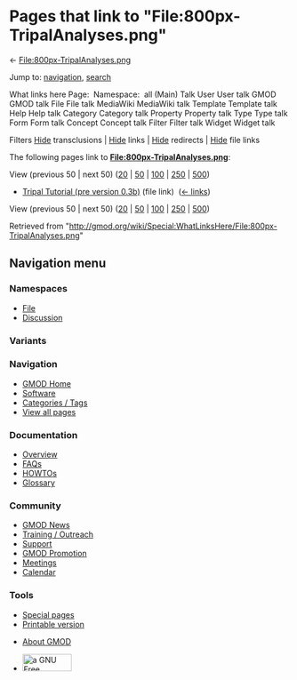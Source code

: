 <div id="mw-page-base" class="noprint">

</div>

<div id="mw-head-base" class="noprint">

</div>

<div id="content" class="mw-body" role="main">

<span id="top"></span>

<div id="mw-js-message" style="display:none;">

</div>



# <span dir="auto">Pages that link to "File:800px-TripalAnalyses.png"</span>

<div id="bodyContent">

<div id="contentSub">

←
[File:800px-TripalAnalyses.png](/wiki/File:800px-TripalAnalyses.png "File:800px-TripalAnalyses.png")

</div>

<div id="jump-to-nav" class="mw-jump">

Jump to: [navigation](#mw-navigation), [search](#p-search)

</div>

<div id="mw-content-text">

What links here Page:  Namespace:  all (Main) Talk User User talk GMOD
GMOD talk File File talk MediaWiki MediaWiki talk Template Template talk
Help Help talk Category Category talk Property Property talk Type Type
talk Form Form talk Concept Concept talk Filter Filter talk Widget
Widget talk

Filters
[Hide](/mediawiki/index.php?title=Special:WhatLinksHere/File:800px-TripalAnalyses.png&hidetrans=1 "Special:WhatLinksHere/File:800px-TripalAnalyses.png")
transclusions \|
[Hide](/mediawiki/index.php?title=Special:WhatLinksHere/File:800px-TripalAnalyses.png&hidelinks=1 "Special:WhatLinksHere/File:800px-TripalAnalyses.png")
links \|
[Hide](/mediawiki/index.php?title=Special:WhatLinksHere/File:800px-TripalAnalyses.png&hideredirs=1 "Special:WhatLinksHere/File:800px-TripalAnalyses.png")
redirects \|
[Hide](/mediawiki/index.php?title=Special:WhatLinksHere/File:800px-TripalAnalyses.png&hideimages=1 "Special:WhatLinksHere/File:800px-TripalAnalyses.png")
file links

The following pages link to
**[File:800px-TripalAnalyses.png](/wiki/File:800px-TripalAnalyses.png "File:800px-TripalAnalyses.png")**:

View (previous 50 \| next 50)
([20](/mediawiki/index.php?title=Special:WhatLinksHere/File:800px-TripalAnalyses.png&limit=20 "Special:WhatLinksHere/File:800px-TripalAnalyses.png")
\|
[50](/mediawiki/index.php?title=Special:WhatLinksHere/File:800px-TripalAnalyses.png&limit=50 "Special:WhatLinksHere/File:800px-TripalAnalyses.png")
\|
[100](/mediawiki/index.php?title=Special:WhatLinksHere/File:800px-TripalAnalyses.png&limit=100 "Special:WhatLinksHere/File:800px-TripalAnalyses.png")
\|
[250](/mediawiki/index.php?title=Special:WhatLinksHere/File:800px-TripalAnalyses.png&limit=250 "Special:WhatLinksHere/File:800px-TripalAnalyses.png")
\|
[500](/mediawiki/index.php?title=Special:WhatLinksHere/File:800px-TripalAnalyses.png&limit=500 "Special:WhatLinksHere/File:800px-TripalAnalyses.png"))

- [Tripal Tutorial (pre version
  0.3b)](/wiki/Tripal_Tutorial_(pre_version_0.3b) "Tripal Tutorial (pre version 0.3b)")
  (file link) ‎ <span class="mw-whatlinkshere-tools">([←
  links](/mediawiki/index.php?title=Special:WhatLinksHere&target=Tripal+Tutorial+%28pre+version+0.3b%29 "Special:WhatLinksHere"))</span>

View (previous 50 \| next 50)
([20](/mediawiki/index.php?title=Special:WhatLinksHere/File:800px-TripalAnalyses.png&limit=20 "Special:WhatLinksHere/File:800px-TripalAnalyses.png")
\|
[50](/mediawiki/index.php?title=Special:WhatLinksHere/File:800px-TripalAnalyses.png&limit=50 "Special:WhatLinksHere/File:800px-TripalAnalyses.png")
\|
[100](/mediawiki/index.php?title=Special:WhatLinksHere/File:800px-TripalAnalyses.png&limit=100 "Special:WhatLinksHere/File:800px-TripalAnalyses.png")
\|
[250](/mediawiki/index.php?title=Special:WhatLinksHere/File:800px-TripalAnalyses.png&limit=250 "Special:WhatLinksHere/File:800px-TripalAnalyses.png")
\|
[500](/mediawiki/index.php?title=Special:WhatLinksHere/File:800px-TripalAnalyses.png&limit=500 "Special:WhatLinksHere/File:800px-TripalAnalyses.png"))

</div>

<div class="printfooter">

Retrieved from
"<http://gmod.org/wiki/Special:WhatLinksHere/File:800px-TripalAnalyses.png>"

</div>

<div id="catlinks" class="catlinks catlinks-allhidden">

</div>

<div class="visualClear">

</div>

</div>

</div>

<div id="mw-navigation">

## Navigation menu

<div id="mw-head">



<div id="left-navigation">

<div id="p-namespaces" class="vectorTabs" role="navigation"
aria-labelledby="p-namespaces-label">

### Namespaces

- <span id="ca-nstab-image"><a href="/wiki/File:800px-TripalAnalyses.png" accesskey="c"
  title="View the file page [c]">File</a></span>
- <span id="ca-talk"><a
  href="/mediawiki/index.php?title=File_talk:800px-TripalAnalyses.png&amp;action=edit&amp;redlink=1"
  accesskey="t"
  title="Discussion about the content page [t]">Discussion</a></span>

</div>

<div id="p-variants" class="vectorMenu emptyPortlet" role="navigation"
aria-labelledby="p-variants-label">

### 

### Variants[](#)

<div class="menu">

</div>

</div>

</div>

<div id="right-navigation">





</div>



</div>

</div>

</div>

<div id="mw-panel">

<div id="p-logo" role="banner">

<a href="/wiki/Main_Page"
style="background-image: url(http://gmod.org/images/GMOD-cogs.png);"
title="Visit the main page"></a>

</div>

<div id="p-Navigation" class="portal" role="navigation"
aria-labelledby="p-Navigation-label">

### Navigation

<div class="body">

- <span id="n-GMOD-Home">[GMOD Home](/wiki/Main_Page)</span>
- <span id="n-Software">[Software](/wiki/GMOD_Components)</span>
- <span id="n-Categories-.2F-Tags">[Categories /
  Tags](/wiki/Categories)</span>
- <span id="n-View-all-pages">[View all
  pages](/wiki/Special:AllPages)</span>

</div>

</div>

<div id="p-Documentation" class="portal" role="navigation"
aria-labelledby="p-Documentation-label">

### Documentation

<div class="body">

- <span id="n-Overview">[Overview](/wiki/Overview)</span>
- <span id="n-FAQs">[FAQs](/wiki/Category:FAQ)</span>
- <span id="n-HOWTOs">[HOWTOs](/wiki/Category:HOWTO)</span>
- <span id="n-Glossary">[Glossary](/wiki/Glossary)</span>

</div>

</div>

<div id="p-Community" class="portal" role="navigation"
aria-labelledby="p-Community-label">

### Community

<div class="body">

- <span id="n-GMOD-News">[GMOD News](/wiki/GMOD_News)</span>
- <span id="n-Training-.2F-Outreach">[Training /
  Outreach](/wiki/Training_and_Outreach)</span>
- <span id="n-Support">[Support](/wiki/Support)</span>
- <span id="n-GMOD-Promotion">[GMOD
  Promotion](/wiki/GMOD_Promotion)</span>
- <span id="n-Meetings">[Meetings](/wiki/Meetings)</span>
- <span id="n-Calendar">[Calendar](/wiki/Calendar)</span>

</div>

</div>

<div id="p-tb" class="portal" role="navigation"
aria-labelledby="p-tb-label">

### Tools

<div class="body">

- <span id="t-specialpages"><a href="/wiki/Special:SpecialPages" accesskey="q"
  title="A list of all special pages [q]">Special pages</a></span>
- <span id="t-print"><a
  href="/mediawiki/index.php?title=Special:WhatLinksHere/File:800px-TripalAnalyses.png&amp;printable=yes"
  rel="alternate" accesskey="p"
  title="Printable version of this page [p]">Printable version</a></span>

</div>

</div>

</div>

</div>

<div id="footer" role="contentinfo">

- <span id="footer-places-about">[About
  GMOD](/wiki/GMOD:About "GMOD:About")</span>

<!-- -->

- <span id="footer-copyrightico">[<img src="http://www.gnu.org/graphics/gfdl-logo-small.png" width="88"
  height="31" alt="a GNU Free Documentation License" />](http://www.gnu.org/licenses/fdl-1.3.html)</span>




</div>
